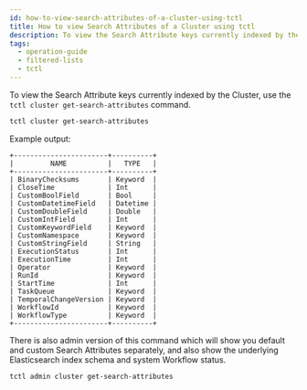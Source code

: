 ```yaml
---
id: how-to-view-search-attributes-of-a-cluster-using-tctl
title: How to view Search Attributes of a Cluster using tctl
description: To view the Search Attribute keys currently indexed by the Cluster, use the `tctl cluster get-search-attributes` command.
tags:
  - operation-guide
  - filtered-lists
  - tctl
---
```


To view the Search Attribute keys currently indexed by the Cluster, use the `tctl cluster get-search-attributes` command.

```bash
tctl cluster get-search-attributes
```

Example output:

```
+-----------------------+----------+
|         NAME          |   TYPE   |
+-----------------------+----------+
| BinaryChecksums       | Keyword  |
| CloseTime             | Int      |
| CustomBoolField       | Bool     |
| CustomDatetimeField   | Datetime |
| CustomDoubleField     | Double   |
| CustomIntField        | Int      |
| CustomKeywordField    | Keyword  |
| CustomNamespace       | Keyword  |
| CustomStringField     | String   |
| ExecutionStatus       | Int      |
| ExecutionTime         | Int      |
| Operator              | Keyword  |
| RunId                 | Keyword  |
| StartTime             | Int      |
| TaskQueue             | Keyword  |
| TemporalChangeVersion | Keyword  |
| WorkflowId            | Keyword  |
| WorkflowType          | Keyword  |
+-----------------------+----------+
```

There is also admin version of this command which will show you default and custom Search Attributes separately, and also show the underlying Elasticsearch index schema and system Workflow status.

```bash
tctl admin cluster get-search-attributes
```
